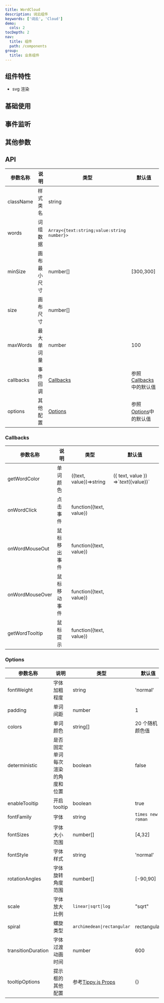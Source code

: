 ```yaml
---
title: WordCloud
description: 词云组件
keywords: ['词云', 'Cloud']
demo:
  cols: 2
tocDepth: 2
nav:
  title: 组件
  path: /components
group:
  title: 业务组件
---
```


## 组件特性

- svg 渲染

## 基础使用

<code src="./demos/demo1.tsx" ></code>

## 事件监听

<code src="./demos/demo2.tsx" ></code>

## 其他参数

<code src="./demos/demo3.tsx" ></code>

## API

| 参数名称  | 说明         | 类型                                       | 默认值                                |
| --------- | ------------ | ------------------------------------------ | ------------------------------------- |
| className | 样式类名     | string                                     |                                       |
| words     | 词组数据     | `Array<{text:string;value:string number}>` |                                       |
| minSize   | 画布最小尺寸 | number[]                                   | [300,300]                             |
| size      | 画布尺寸     | number[]                                   |                                       |
| maxWords  | 最大单词量   | number                                     | 100                                   |
| callbacks | 事件回调     | [Callbacks](#Callbacks)                    | 参照[Callbacks](#Callbacks)中的默认值 |
| options   | 其他配置     | [Options](#Options)                        | 参照[Options](#Options)中的默认值     |

### Callbacks

| 参数名称        | 说明         | 类型                    | 默认值                                     |
| --------------- | ------------ | ----------------------- | ------------------------------------------ |
| getWordColor    | 单词颜色     | ({text, value})=>string | ({ text, value }) =>\`${text} (${value})\` |
| onWordClick     | 点击事件     | function({text, value}) |                                            |
| onWordMouseOut  | 鼠标移出事件 | function({text, value}) |                                            |
| onWordMouseOver | 鼠标移动事件 | function({text, value}) |                                            |
| getWordTooltip  | 鼠标提示     | function({text, value}) |                                            |

### Options

| 参数名称           | 说明                             | 类型                                                                  | 默认值            |
| ------------------ | -------------------------------- | --------------------------------------------------------------------- | ----------------- |
| fontWeight         | 字体加粗程度                     | string                                                                | 'normal'          |
| padding            | 单词间距                         | number                                                                | 1                 |
| colors             | 单词颜色                         | string[]                                                              | 20 个随机颜色值   |
| deterministic      | 是否固定单词每次渲染的角度和位置 | boolean                                                               | false             |
| enableTooltip      | 开启 tooltip                     | boolean                                                               | true              |
| fontFamily         | 字体                             | string                                                                | `times new roman` |
| fontSizes          | 字体大小范围                     | number[]                                                              | [4,32]            |
| fontStyle          | 字体样式                         | string                                                                | 'normal'          |
| rotationAngles     | 字体旋转角度范围                 | number[]                                                              | [-90,90]          |
| scale              | 字体放大比例                     | `linear\|sqrt\|log`                                                   | "sqrt"            |
| spiral             | 螺旋类型                         | `archimedean\|rectangular`                                            | rectangular       |
| transitionDuration | 字体过渡动画时间                 | number                                                                | 600               |
| tooltipOptions     | 提示框的其他配置                 | 参考[Tippy.js Props](https://atomiks.github.io/tippyjs/v6/all-props/) | {}                |
